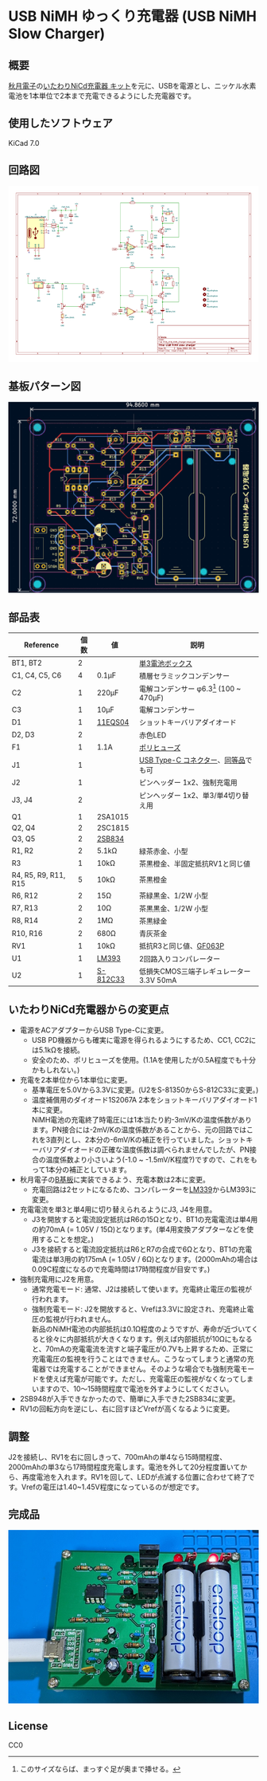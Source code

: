 # USB NiMH ゆっくり充電器 (USB NiMH Slow Charger)

## 概要

[秋月電子](https://akizukidenshi.com/)の[いたわりNiCd充電器 キット](https://akizukidenshi.com/download/kairo/%E3%83%87%E3%83%BC%E3%82%BF/%E5%85%85%E9%9B%BB%E5%99%A8%E9%96%A2%E4%BF%82/H001%E3%81%84%E3%81%9F%E3%82%8F%E3%82%8ANiCd_.pdf)を元に、USBを電源とし、ニッケル水素電池を1本単位で2本まで充電できるようにした充電器です。

## 使用したソフトウェア

KiCad 7.0


## 回路図

[![schema](https://raw.githubusercontent.com/k-takata/PCB_USB_NiMH_Charger/master/images/schema.png)](https://raw.githubusercontent.com/k-takata/PCB_USB_NiMH_Charger/master/images/schema.pdf)

## 基板パターン図

![PCB pattern](https://raw.githubusercontent.com/k-takata/PCB_USB_NiMH_Charger/master/images/pcb-pattern.png)

## 部品表

| Reference           |個数|値    | 説明 |
|---------------------|----|------|------|
|BT1, BT2             |   2|      |[単3電池ボックス](https://akizukidenshi.com/catalog/g/gP-00308/)|
|C1, C4, C5, C6       |   4|0.1μF|積層セラミックコンデンサー|
|C2                   |   1|220μF|電解コンデンサー φ6.3[^1] (100 ~ 470μF)|
|C3                   |   1| 10μF|電解コンデンサー|
|D1                   |   1|[11EQS04](https://akizukidenshi.com/catalog/g/gI-11363/)|ショットキーバリアダイオード|
|D2, D3               |   2|      |赤色LED|
|F1                   |   1|  1.1A|[ポリヒューズ](https://akizukidenshi.com/catalog/g/gP-00507/)|
|J1                   |   1|      |[USB Type-C コネクター](https://akizukidenshi.com/catalog/g/gK-13080/)、[同等品](https://akizukidenshi.com/catalog/g/gK-15426/)でも可|
|J2                   |   1|      |ピンヘッダー 1x2、強制充電用|
|J3, J4               |   2|      |ピンヘッダー 1x2、単3/単4切り替え用|
|Q1                   |   1|2SA1015||
|Q2, Q4               |   2|2SC1815||
|Q3, Q5               |   2|[2SB834](https://akizukidenshi.com/catalog/g/gI-08747/)||
|R1, R2               |   2|5.1kΩ|緑茶赤金、小型|
|R3                   |   1| 10kΩ|茶黒橙金、半固定抵抗RV1と同じ値|
|R4, R5, R9, R11, R15 |   5| 10kΩ|茶黒橙金|
|R6, R12              |   2|  15Ω|茶緑黒金、1/2W 小型|
|R7, R13              |   2|  10Ω|茶黒黒金、1/2W 小型|
|R8, R14              |   2|  1MΩ|茶黒緑金|
|R10, R16             |   2| 680Ω|青灰茶金|
|RV1                  |   1| 10kΩ|抵抗R3と同じ値、[GF063P](https://akizukidenshi.com/catalog/g/gP-14905/)|
|U1                   |   1|[LM393](https://akizukidenshi.com/catalog/g/gI-16987/)|2回路入りコンパレーター|
|U2                   |   1|[S-812C33](https://akizukidenshi.com/catalog/g/gI-03289/)|低損失CMOS三端子レギュレーター 3.3V 50mA|

[^1]: このサイズならば、まっすぐ足が奥まで挿せる。

## いたわりNiCd充電器からの変更点

* 電源をACアダプターからUSB Type-Cに変更。
  - USB PD機器からも確実に電源を得られるようにするため、CC1, CC2には5.1kΩを接続。
  - 安全のため、ポリヒューズを使用。(1.1Aを使用したが0.5A程度でも十分かもしれない。)
* 充電を2本単位から1本単位に変更。
  - 基準電圧を5.0Vから3.3Vに変更。(U2をS-81350からS-812C33に変更。)
  - 温度補償用のダイオード1S2067A 2本をショットキーバリアダイオード1本に変更。  
    NiMH電池の充電終了時電圧には1本当たり約-3mV/Kの温度係数があります。PN接合には-2mV/Kの温度係数があることから、元の回路ではこれを3直列とし、2本分の-6mV/Kの補正を行っていました。ショットキーバリアダイオードの正確な温度係数は調べられませんでしたが、PN接合の温度係数より小さいよう(-1.0 ~ -1.5mV/K程度?)ですので、これをもって1本分の補正としています。
* 秋月電子の[B基板](https://akizukidenshi.com/catalog/c/cboard10/)に実装できるよう、充電本数は2本に変更。
  - 充電回路は2セットになるため、コンパレーターを[LM339](https://akizukidenshi.com/catalog/g/gI-00436/)からLM393に変更。
* 充電電流を単3と単4用に切り替えられるようにJ3, J4を用意。
  - J3を開放すると電流設定抵抗はR6の15Ωとなり、BT1の充電電流は単4用の約70mA (= 1.05V / 15Ω)となります。(単4用変換アダプターなどを使用することを想定。)
  - J3を接続すると電流設定抵抗はR6とR7の合成で6Ωとなり、BT1の充電電流は単3用の約175mA (= 1.05V / 6Ω)となります。(2000mAhの場合は0.09C程度になるので充電時間は17時間程度が目安です。)
* 強制充電用にJ2を用意。
  - 通常充電モード: 通常、J2は接続して使います。充電終止電圧の監視が行われます。
  - 強制充電モード: J2を開放すると、Vrefは3.3Vに設定され、充電終止電圧の監視が行われません。  
    新品のNiMH電池の内部抵抗は0.1Ω程度のようですが、寿命が近づいてくると徐々に内部抵抗が大きくなります。例えば内部抵抗が10Ωにもなると、70mAの充電電流を流すと端子電圧が0.7Vも上昇するため、正常に充電電圧の監視を行うことはできません。こうなってしまうと通常の充電器では充電することができません。そのような場合でも強制充電モードを使えば充電が可能です。ただし、充電電圧の監視がなくなってしまいますので、10～15時間程度で電池を外すようにしてください。
* 2SB948が入手できなかったので、簡単に入手できた2SB834に変更。
* RV1の回転方向を逆にし、右に回すほどVrefが高くなるように変更。


## 調整

J2を接続し、RV1を右に回しきって、700mAhの単4なら15時間程度、2000mAhの単3なら17時間程度充電します。電池を外して20分程度置いてから、再度電池を入れます。RV1を回して、LEDが点滅する位置に合わせて終了です。Vrefの電圧は1.40~1.45V程度になっているのが想定です。

## 完成品

[![完成品](https://raw.githubusercontent.com/k-takata/PCB_USB_NiMH_Charger/master/images/usb-slow-charger-thumb.jpg)](https://raw.githubusercontent.com/k-takata/PCB_USB_NiMH_Charger/master/images/usb-slow-charger.jpg)

## License

CC0

